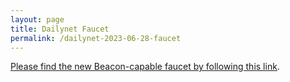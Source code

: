 ```yaml
---
layout: page
title: Dailynet Faucet
permalink: /dailynet-2023-06-28-faucet
---
```


[Please find the new Beacon-capable faucet by following this link](https://faucet.dailynet-2023-06-28.teztnets.xyz).
